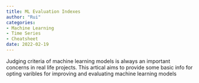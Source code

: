 ```yaml
---
title: ML Evaluation Indexes
author: "Rui"
categories:
- Machine Learning
- Time Series
- Cheatsheet
date: 2022-02-19
---
```




Judging criteria of machine learning models is always an important concerns in real life projects.  This artical aims to provide some basic info for opting varibles for improving and evaluating machine learning models





